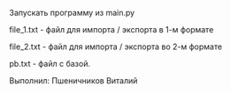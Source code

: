 Запускать программу из main.py

file_1.txt - файл для импорта / экспорта в 1-м формате

file_2.txt - файл для импорта / экспорта во 2-м формате

pb.txt - файл с базой.

Выполнил: Пшеничников Виталий
